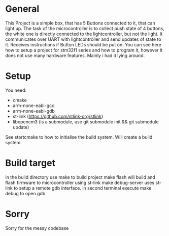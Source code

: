 # General
This Project is a simple box, that has 5 Buttons connected to it, that can light up. The task of the microcontroller is to collect push state of 4 buttons, the white one is directly connected to the lightcontroller, but not the light. It communicates over UART with lightcontroller and send updates of state to it. Receives instructions if Button LEDs should be put on. You can see here how to setup a project for stm32f1 series and how to program it, however it does not use many hardware features. Mainly i had it lying  around. 


# Setup
You need:
 - cmake
 - arm-none-eabi-gcc
 - arm-none-eabi-gdb
 - st-link (https://github.com/stlink-org/stlink)
 - libopencm3 (is a submodule, use git submodule init && git submodule update)

See startcmake to how to initialise the build system. Will create a build system.

# Build target
in the build directory use make to build project
make flash will build and flash firmware to microcontroller using st-link
make debug-server uses st-link to setup a remote gdb interface. in second terminal execute make debug to open gdb

# Sorry

Sorry for the messy codebase
